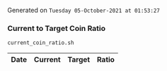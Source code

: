 Generated on `Tuesday 05-October-2021 at 01:53:27`

### Current to Target Coin Ratio
`current_coin_ratio.sh`

Date|Current|Target|Ratio
---|---|---|---
